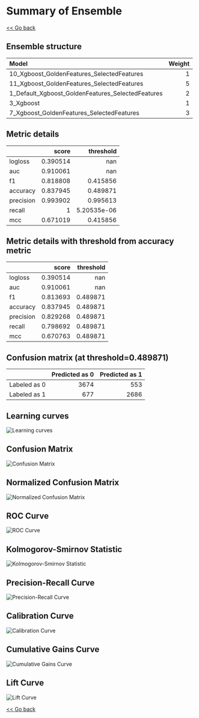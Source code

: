 # Summary of Ensemble

[<< Go back](../README.md)


## Ensemble structure
| Model                                             |   Weight |
|:--------------------------------------------------|---------:|
| 10_Xgboost_GoldenFeatures_SelectedFeatures        |        1 |
| 11_Xgboost_GoldenFeatures_SelectedFeatures        |        5 |
| 1_Default_Xgboost_GoldenFeatures_SelectedFeatures |        2 |
| 3_Xgboost                                         |        1 |
| 7_Xgboost_GoldenFeatures_SelectedFeatures         |        3 |

## Metric details
|           |    score |     threshold |
|:----------|---------:|--------------:|
| logloss   | 0.390514 | nan           |
| auc       | 0.910061 | nan           |
| f1        | 0.818808 |   0.415856    |
| accuracy  | 0.837945 |   0.489871    |
| precision | 0.993902 |   0.995613    |
| recall    | 1        |   5.20535e-06 |
| mcc       | 0.671019 |   0.415856    |


## Metric details with threshold from accuracy metric
|           |    score |   threshold |
|:----------|---------:|------------:|
| logloss   | 0.390514 |  nan        |
| auc       | 0.910061 |  nan        |
| f1        | 0.813693 |    0.489871 |
| accuracy  | 0.837945 |    0.489871 |
| precision | 0.829268 |    0.489871 |
| recall    | 0.798692 |    0.489871 |
| mcc       | 0.670763 |    0.489871 |


## Confusion matrix (at threshold=0.489871)
|              |   Predicted as 0 |   Predicted as 1 |
|:-------------|-----------------:|-----------------:|
| Labeled as 0 |             3674 |              553 |
| Labeled as 1 |              677 |             2686 |

## Learning curves
![Learning curves](learning_curves.png)
## Confusion Matrix

![Confusion Matrix](confusion_matrix.png)


## Normalized Confusion Matrix

![Normalized Confusion Matrix](confusion_matrix_normalized.png)


## ROC Curve

![ROC Curve](roc_curve.png)


## Kolmogorov-Smirnov Statistic

![Kolmogorov-Smirnov Statistic](ks_statistic.png)


## Precision-Recall Curve

![Precision-Recall Curve](precision_recall_curve.png)


## Calibration Curve

![Calibration Curve](calibration_curve_curve.png)


## Cumulative Gains Curve

![Cumulative Gains Curve](cumulative_gains_curve.png)


## Lift Curve

![Lift Curve](lift_curve.png)



[<< Go back](../README.md)
